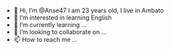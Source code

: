 - 👋 Hi, I’m @Anse47 I am 23 years old, I live in Ambato
- 👀 I’m interested in learning English 
- 🌱 I’m currently learning ...
- 💞️ I’m looking to collaborate on ...
- 📫 How to reach me ...

<!---
Anse47/Anse47 is a ✨ special ✨ repository because its `README.md` (this file) appears on your GitHub profile.
You can click the Preview link to take a look at your changes.
--->

